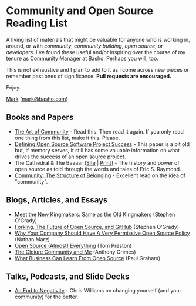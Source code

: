 # Community and Open Source Reading List

A living list of materials that might be valuable for anyone who is working in, around, or with _community_, _community building_, _open source_, or _developers_. I've found these useful and/or inspiring over the course of my tenure as Community Manager at [Basho](http://basho.com). Perhaps you will, too. 

This is not exhaustive and I plan to add to it as I come across new pieces or remember past ones of significance. **Pull requests are encouraged.**

Enjoy. 

[Mark](https://twitter.com/pharkmillups)
(mark@basho.com)
 
## Books and Papers
* [The Art of Community](http://www.artofcommunityonline.org/downloads/jonobacon-theartofcommunity-1ed.pdf) - Read this. Then read it again. If you only read one thing from this list, make it this. Please.
* [Defining Open Source Software Project Success](http://surface.syr.edu/cgi/viewcontent.cgi?article=1003&context=ischool_other) - This paper is a bit old but, if memory serves, it still has some valuable information on what drives the success of an open source project.
* The Cathedral & The Bazaar [[Site](http://catb.org/~esr/writings/homesteading) | [Print](http://www.amazon.com/Cathedral-Bazaar-Musings-Accidental-Revolutionary/dp/0596001088)] - The history and power of open source as told through the words and tales of Eric S. Raymond. 
* [Community: The Structure of Belonging](http://www.amazon.com/Community-Structure-Belonging-Peter-Block/dp/1576754871) - Excellent read on the idea of "community". 

## Blogs, Articles, and Essays

* [Meet the New Kingmakers: Same as the Old Kingmakers](http://redmonk.com/sogrady/2010/09/09/the-new-kingmakers/) (Stephen O'Grady)
* [Forking, The Future of Open Source, and GitHub](http://redmonk.com/sogrady/2010/04/01/github/) (Stephen O'Grady)
* [Why Your Company Should Have A Very Permissive Open Source Policy](http://nathanmarz.com/blog/why-your-company-should-have-a-very-permissive-open-source-p.html) (Nathan Marz)
* [Open Source (Almost) Everything](http://tom.preston-werner.com/2011/11/22/open-source-everything.html) (Tom Preston) 
* [The Clojure Community and Me](http://blog.raynes.me/blog/2011/11/27/the-clojure-community-and-me/) (Anthony Grimes)
* [What Business Can Learn From Open Source](http://www.paulgraham.com/opensource.html) (Paul Graham)

## Talks, Podcasts, and Slide Decks 
* [An End to Negativity](http://jsconf.eu/2011/an_end_to_negativity.html) - Chris Williams on changing yourself (and your community) for the better.

